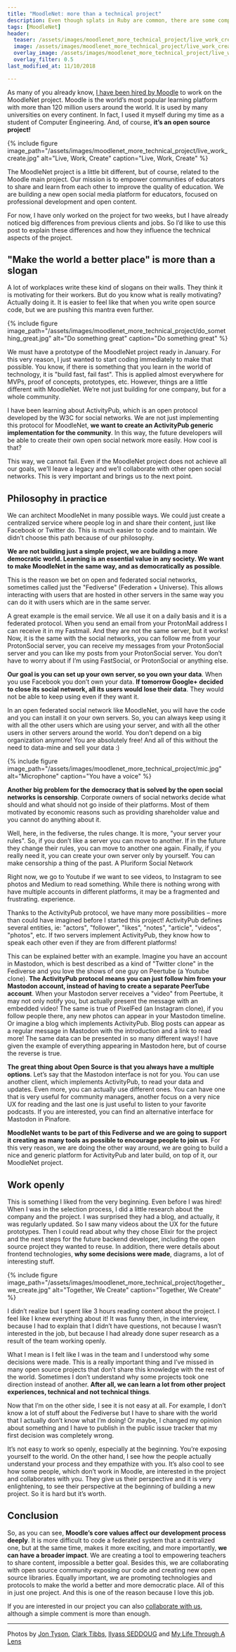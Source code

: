 ```yaml
---
title: "MoodleNet: more than a technical project"
description: Even though splats in Ruby are common, there are some complex edge cases that can be misleading.
tags: [MoodleNet]
header:
  teaser: /assets/images/moodlenet_more_technical_project/live_work_create.jpg
  image: /assets/images/moodlenet_more_technical_project/live_work_create.jpg
  overlay_image: /assets/images/moodlenet_more_technical_project/live_work_create.jpg
  overlay_filter: 0.5
last_modified_at: 11/10/2018

---
```


As many of you already know, [I have been hired by Moodle](https://blog.moodle.net/2018/introducing-alex/) to work on the MoodleNet project. Moodle is the world’s most popular learning platform with more than 120 million users around the world. It is used by many universities on every continent. In fact, I used it myself during my time as a student of Computer Engineering. And, of course, **it’s an open source project!**

{% include figure image_path="/assets/images/moodlenet_more_technical_project/live_work_create.jpg"
alt="Live, Work, Create"
caption="Live, Work, Create" %}

The MoodleNet project is a little bit different, but of course, related to the Moodle main project. Our mission is to empower communities of educators to share and learn from each other to improve the quality of education. We are building a new open social media platform for educators, focused on professional development and open content.

For now, I have only worked on the project for two weeks, but I have already noticed big differences from previous clients and jobs. So I’d like to use this post to explain these differences and how they influence the technical aspects of the project.

## "Make the world a better place" is more than a slogan

A lot of workplaces write these kind of slogans on their walls. They think it is motivating for their workers. But do you know what is really motivating? Actually doing it. It is easier to feel like that when you write open source code, but we are pushing this mantra even further.

{% include figure image_path="/assets/images/moodlenet_more_technical_project/do_something_great.jpg"
alt="Do something great"
caption="Do something great" %}

We must have a prototype of the MoodleNet project ready in January. For this very reason, I just wanted to start coding immediately to make that possible. You know, if there is something that you learn in the world of technology, it is "build fast, fail fast". This is applied almost everywhere for MVPs, proof of concepts, prototypes, etc. However, things are a little different with MoodleNet. We’re not just building for one company, but for a whole community.

I have been learning about ActivityPub, which is an open protocol developed by the W3C for social networks. We are not just implementing this protocol for MoodleNet, **we want to create an ActivityPub generic implementation for the community**. In this way, the future developers will be able to create their own open social network more easily. How cool is that?

This way, we cannot fail. Even if the MoodleNet project does not achieve all our goals, we’ll leave a legacy and we’ll collaborate with other open social networks. This is very important and brings us to the next point.

## Philosophy in practice

We can architect MoodleNet in many possible ways. We could just create a centralized service where people log in and share their content, just like Facebook or Twitter do. This is much easier to code and to maintain. We didn’t choose this path because of our philosophy.

**We are not building just a simple project, we are building a more democratic world. Learning is an essential value in any society. We want to make MoodleNet in the same way, and as  democratically as possible**.

This is the reason we bet on open and federated social networks, sometimes called just the "Fediverse" (Federation + Universe). This allows interacting with users that are hosted in other servers in the same way you can do it with users which are in the same server.

A great example is the email service. We all use it on a daily basis and it is a federated protocol. When you send an email from your ProtonMail address I can receive it in my Fastmail. And they are not the same server, but it works! Now, it is the same with the social networks, you can follow me from your ProtonSocial server, you can receive my messages from your ProtonSocial server and you can like my posts from your ProtonSocial server. You don’t have to worry about if I’m using FastSocial, or ProtonSocial or anything else.

**Our goal is you can set up your own server, so you own your data**. When you use Facebook you don’t own your data. **If tomorrow Google+ decided to close its social network, all its users would lose their data**. They would not be able to keep using even if they want it.

In an open federated social network like MoodleNet, you will have the code and you can install it on your own servers. So, you can always keep using it with all the other users which are using your server, and with all the other users in other servers around the world. You don’t depend on a big organization anymore! You are absolutely free! And all of this without the need to data-mine and sell your data :)

{% include figure image_path="/assets/images/moodlenet_more_technical_project/mic.jpg"
alt="Microphone"
caption="You have a voice" %}

**Another big problem for the democracy that is solved by the open social networks is censorship**. Corporate owners of social networks decide what should and what should not go inside of their platforms. Most of them motivated by economic reasons such as providing shareholder value and you cannot do anything about it.

Well, here, in the fediverse, the rules change. It is more, "your server your rules". So, if you don’t like a server you can move to another. If in the future they change their rules, you can move to another one again. Finally, if you really need it, you can create your own server only by yourself. You can make censorship a thing of the past.
A Pluriform Social Network

Right now, we go to Youtube if we want to see videos, to Instagram to see photos and Medium to read something. While there is nothing wrong with have multiple accounts in different platforms, it may be a fragmented and frustrating. experience.

Thanks to the ActivityPub protocol, we have many more possibilities – more than could have imagined before I started this project! ActivityPub defines several entities, ie: "actors", "follower", "likes", "notes", "article", "videos", "photos", etc. If two servers implement ActivityPub, they know how to speak each other even if they are from different platforms!

This can be explained better with an example. Imagine you have an account in Mastodon, which is best described as a kind of "Twitter clone" in the Fediverse and you love the shows of one guy on Peertube (a Youtube clone). **The ActivityPub protocol means you can just follow him from your Mastodon account, instead of having to create a separate PeerTube account**. When your Mastodon server receives a "video" from Peertube, it may not only notify you, but actually present the message with an embedded video! The same is true of PixelFed (an Instagram clone), if you follow people there, any new photos can appear in your Mastodon timeline. Or imagine a blog which implements ActivityPub. Blog posts can appear as a regular message in Mastodon with the introduction and a link to read more! The same data can be presented in so many different ways! I have given the example of everything appearing in Mastodon here, but of course the reverse is true.

**The great thing about Open Source is that you always have a multiple options**. Let’s say that the Mastodon interface is not for you. You can use another client, which implements ActivityPub, to read your data and updates. Even more, you can actually use different ones. You can have one that is very useful for community managers, another focus on a very nice UX for reading and the last one is just useful to listen to your favorite podcasts. If you are interested, you can find an alternative interface for Mastodon in Pinafore.

**MoodleNet wants to be part of this Fediverse and we are going to support it creating as many tools as possible to encourage people to join us**. For this very reason, we are doing the other way around, we are going to build a nice and generic platform for ActivityPub and later build, on top of it, our MoodleNet project.

## Work openly

This is something I liked from the very beginning. Even before I was hired! When I was in the selection process, I did a little research about the company and the project. I was surprised they had a blog, and actually, it was regularly updated. So I saw many videos about the UX for the future prototypes. Then I could read about why they chose Elixir for the project and the next steps for the future backend developer, including the open source project they wanted to reuse. In addition,  there were details about frontend technologies, **why some decisions were made**, diagrams, a lot of interesting stuff.

{% include figure image_path="/assets/images/moodlenet_more_technical_project/together_we_create.jpg"
alt="Together, We Create"
caption="Together, We Create" %}

I didn’t realize but I spent like 3 hours reading content about the project. I feel like I knew everything about it!  It was funny then, in the interview, because I had to explain that I didn’t have questions, not because I wasn’t interested in the job, but because I had already done super research as a result of the team working openly.

What I mean is I felt like I was in the team and I understood why some decisions were made. This is a really important thing and I’ve missed in many open source projects that don’t share this knowledge with the rest of the world. Sometimes I don’t understand why some projects took one direction instead of another. **After all, we can learn a lot from other project experiences, technical and not technical things**.

Now that I’m on the other side, I see it is not easy at all. For example, I don’t know a lot of stuff about the Fediverse but I have to share with the world that I actually don’t know what I’m doing! Or maybe, I changed my opinion about something and I have to publish in the public issue tracker that my first decision was completely wrong.

It’s not easy to work so openly, especially at the beginning. You’re exposing yourself to the world. On the other hand, I see how the people actually understand your process and they empathize with you. It’s also cool to see how some people, which don’t work in Moodle, are interested in the project and collaborates with you. They give us their perspective and it is very enlightening, to see their perspective at the beginning of building a new project. So it is hard but it’s worth.

## Conclusion

So, as you can see, **Moodle’s core values affect our development process deeply**. It is more difficult to code a federated system that a centralized one, but at the same time, makes it more exciting, and more importantly, **we can have a broader impact**. We are creating a tool to empowering teachers to share content, impossible a better goal. Besides this, we are collaborating with open source community exposing our code and creating new open source libraries. Equally important, we are promoting technologies and protocols to make the world a better and more democratic place. All of this in just one project. And this is one of the reason because I love this job.

If you are interested in our project you can also [collaborate with us](https://docs.moodle.org/dev/MoodleNet/Contributing), although a simple comment is more than enough.

---

Photos by [Jon Tyson](https://unsplash.com/photos/QL0FAxaq2z0),
[Clark Tibbs](https://unsplash.com/photos/oqStl2L5oxI),
[Ilyass SEDDOUG](https://unsplash.com/photos/c4lXkCHuaXY) and
[My Life Through A Lens](https://unsplash.com/photos/bq31L0jQAjU)
